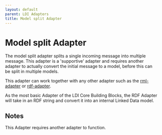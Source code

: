 ```yaml
---
layout: default
parent: LDI Adapters
title: Model split Adapter
---
```


# Model split Adapter

The model split adapter splits a single incoming message into multiple message. 
This adapter is a 'supportive' adapter and requires another adapter to actually convert the initial message to a model,
before this can be split in multiple models.

This adapter can work together with any other adapter such as the [rml-adapter](rml-adapter.md) or [rdf-adapter](rdf-adapter.md).


As the most basic Adapter of the LDI Core Building Blocks, the RDF Adapter will take in an RDF string and convert it
into an internal Linked Data model.

## Notes

This Adapter requires another adapter to function.